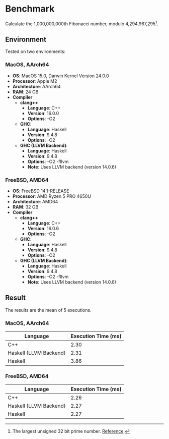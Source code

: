 # Benchmark

Calculate the 1,000,000,000th Fibonacci number, modulo 4,294,967,295[^1].

[^1]: The largest unsigned 32 bit prime number.
    [Reference](https://en.wikipedia.org/wiki/4,294,967,295).

## Environment

Tested on two environments:

### MacOS, AArch64

- **OS**: MacOS 15.0, Darwin Kernel Version 24.0.0
- **Processor**: Apple M2
- **Architecture**: AArch64
- **RAM**: 24 GB
- **Compiler**
  - **clang++**
    - **Language**: C++
    - **Version**: 16.0.0
    - **Options**: -O2
  - **GHC**: 
    - **Language**: Haskell
    - **Version**: 9.4.8
    - **Options**: -O2
  - **GHC (LLVM Backend)**: 
    - **Language**: Haskell
    - **Version**: 9.4.8
    - **Options**: -O2 -fllvm
    - **Note**: Uses LLVM backend (version 14.0.6)

### FreeBSD, AMD64

- **OS**: FreeBSD 14.1-RELEASE
- **Processor**: AMD Ryzen 5 PRO 4650U
- **Architecture**: AMD64
- **RAM**: 32 GB
- **Compiler**
  - **clang++**
    - **Language**: C++
    - **Version**: 16.0.6
    - **Options**: -O2
  - **GHC**: 
    - **Language**: Haskell
    - **Version**: 9.4.8
    - **Options**: -O2
  - **GHC (LLVM Backend)**: 
    - **Language**: Haskell
    - **Version**: 9.4.8
    - **Options**: -O2 -fllvm
    - **Note**: Uses LLVM backend (version 14.0.6)

## Result

The results are the mean of 5 executions.

### MacOS, AArch64

|Language|Execution Time (ms)|
|--------|------------------|
|C++|2.30|
|Haskell (LLVM Backend)|2.31|
|Haskell|3.86|

### FreeBSD, AMD64

|Language|Execution Time (ms)|
|--------|------------------|
|C++|2.26|
|Haskell (LLVM Backend)|2.27|
|Haskell|2.27|

